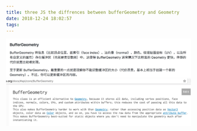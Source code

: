 ```yaml
---
title: three JS the diffrences between bufferGeometry and Geometry
date: 2018-12-24 18:02:57
tags:
---
```

[](https://wwwtyro.github.io/tests/geometry-vs-buffer-geometry/)

![](../images/threeJs/geometry1.jpg)
![](../images/threeJs/geometry2.jpg)

[](https://www.cnblogs.com/yiyezhai/archive/2013/02/22/2863513.html)
